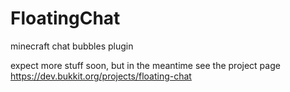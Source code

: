# FloatingChat
minecraft chat bubbles plugin

expect more stuff soon, but in the meantime see the project page
https://dev.bukkit.org/projects/floating-chat
